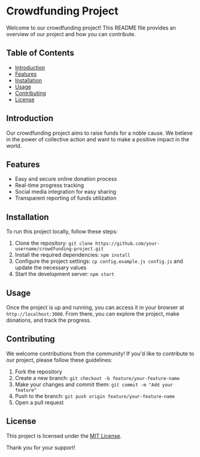 # Crowdfunding Project

Welcome to our crowdfunding project! This README file provides an overview of our project and how you can contribute.

## Table of Contents
- [Introduction](#introduction)
- [Features](#features)
- [Installation](#installation)
- [Usage](#usage)
- [Contributing](#contributing)
- [License](#license)

## Introduction
Our crowdfunding project aims to raise funds for a noble cause. We believe in the power of collective action and want to make a positive impact in the world.

## Features
- Easy and secure online donation process
- Real-time progress tracking
- Social media integration for easy sharing
- Transparent reporting of funds utilization

## Installation
To run this project locally, follow these steps:
1. Clone the repository: `git clone https://github.com/your-username/crowdfunding-project.git`
2. Install the required dependencies: `npm install`
3. Configure the project settings: `cp config.example.js config.js` and update the necessary values
4. Start the development server: `npm start`

## Usage
Once the project is up and running, you can access it in your browser at `http://localhost:3000`. From there, you can explore the project, make donations, and track the progress.

## Contributing
We welcome contributions from the community! If you'd like to contribute to our project, please follow these guidelines:
1. Fork the repository
2. Create a new branch: `git checkout -b feature/your-feature-name`
3. Make your changes and commit them: `git commit -m "Add your feature"`
4. Push to the branch: `git push origin feature/your-feature-name`
5. Open a pull request

## License
This project is licensed under the [MIT License](LICENSE).

Thank you for your support!

